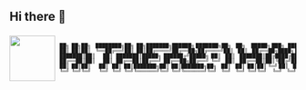 ## Hi there 👋
<style>
    .ascii-art {
        font-family: Consolas !important;
        white-space: pre;
        text-align: center;
        font-size: 0.5rem;
        background-color: transparent !important;
        margin-top: 1rem !important;
    }
    .hi {
        display: flex;
        justify-content: center;
        align-items: center;
        width: 100%;
        flex-direction: row;
    }
</style>
<div class="hi">
    <img src="./wave_hand.gif" style="width: 80px; margin: 0 !important;">
    <pre class="ascii-art">
    ██╗  ██╗██╗    ████████╗██╗  ██╗███████╗██████╗ ███████╗██╗    ██╗     █████╗ ███╗   ███╗    ██████╗ ██╗██████╗    
    ██║  ██║██║    ╚══██╔══╝██║  ██║██╔════╝██╔══██╗██╔════╝██║    ██║    ██╔══██╗████╗ ████║    ██╔══██╗██║╚════██╗   
    ███████║██║       ██║   ███████║█████╗  ██████╔╝█████╗  ██║    ██║    ███████║██╔████╔██║    ██████╔╝██║ █████╔╝   
    ██╔══██║██║       ██║   ██╔══██║██╔══╝  ██╔══██╗██╔══╝  ╚═╝    ██║    ██╔══██║██║╚██╔╝██║    ██╔═══╝ ██║ ╚═══██╗   
    ██║  ██║██║       ██║   ██║  ██║███████╗██║  ██║███████╗██╗    ██║    ██║  ██║██║ ╚═╝ ██║    ██║     ██║██████╔╝██╗
    ╚═╝  ╚═╝╚═╝       ╚═╝   ╚═╝  ╚═╝╚══════╝╚═╝  ╚═╝╚══════╝╚═╝    ╚═╝    ╚═╝  ╚═╝╚═╝     ╚═╝    ╚═╝     ╚═╝╚═════╝ ╚═╝
    </pre>
</div>

<!--
**Pi3-l22/Pi3-l22** is a ✨ _special_ ✨ repository because its `README.md` (this file) appears on your GitHub profile.

Here are some ideas to get you started:

- 🔭 I’m currently working on ...
- 🌱 I’m currently learning ...
- 👯 I’m looking to collaborate on ...
- 🤔 I’m looking for help with ...
- 💬 Ask me about ...
- 📫 How to reach me: ...
- 😄 Pronouns: ...
- ⚡ Fun fact: ...
-->

